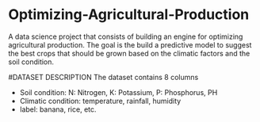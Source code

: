 # Optimizing-Agricultural-Production
A data science project that consists of building an engine for optimizing agricultural production. 
The goal is the build a predictive model to suggest the best crops that should be grown based on the climatic factors and the soil condition.

#DATASET DESCRIPTION
The dataset contains 8 columns
- Soil condition: N: Nitrogen, K: Potassium, P: Phosphorus, PH
- Climatic condition: temperature, rainfall, humidity
- label: banana, rice, etc. 
